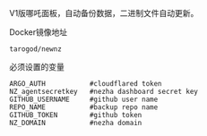 V1版哪吒面板，自动备份数据，二进制文件自动更新。

Docker镜像地址
```
tarogod/newnz
```
必须设置的变量
```
ARGO_AUTH           #cloudflared token
NZ_agentsecretkey   #nezha dashboard secret key
GITHUB_USERNAME     #github user name
REPO_NAME           #backup repo name
GITHUB_TOKEN        #github token
NZ_DOMAIN           #nezha domain
```
